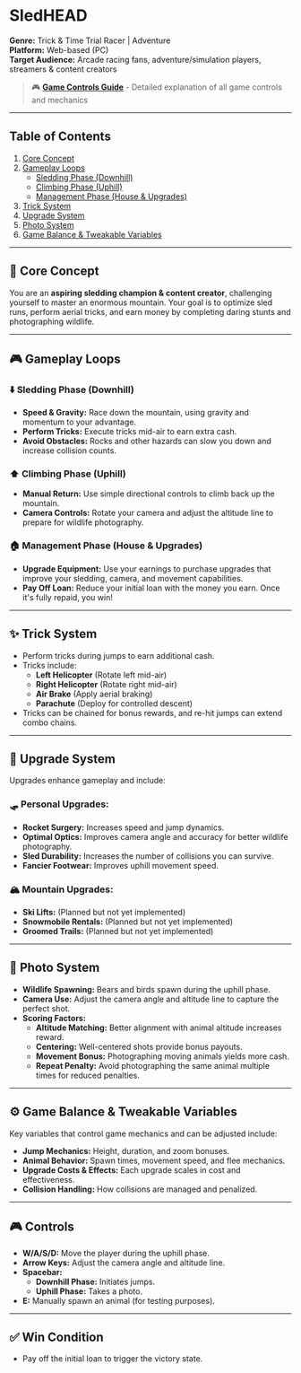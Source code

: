 # **SledHEAD**  
**Genre:** Trick & Time Trial Racer | Adventure  
**Platform:** Web-based (PC)  
**Target Audience:** Arcade racing fans, adventure/simulation players, streamers & content creators  

> 🎮 **[Game Controls Guide](CONTROLS.md)** - Detailed explanation of all game controls and mechanics

---

## Table of Contents  
1. [Core Concept](#core-concept)  
2. [Gameplay Loops](#gameplay-loops)  
   - [Sledding Phase (Downhill)](#sledding-phase-downhill)  
   - [Climbing Phase (Uphill)](#climbing-phase-uphill)  
   - [Management Phase (House & Upgrades)](#management-phase-house--upgrades)  
3. [Trick System](#trick-system)  
4. [Upgrade System](#upgrade-system)  
5. [Photo System](#photo-system)  
6. [Game Balance & Tweakable Variables](#game-balance--tweakable-variables)  

---

## 🎯 **Core Concept**  
You are an **aspiring sledding champion & content creator**, challenging yourself to master an enormous mountain. Your goal is to optimize sled runs, perform aerial tricks, and earn money by completing daring stunts and photographing wildlife.

---

## 🎮 **Gameplay Loops**  

### ⬇️ **Sledding Phase (Downhill)**  
- **Speed & Gravity:** Race down the mountain, using gravity and momentum to your advantage.  
- **Perform Tricks:** Execute tricks mid-air to earn extra cash.  
- **Avoid Obstacles:** Rocks and other hazards can slow you down and increase collision counts.  

### ⬆️ **Climbing Phase (Uphill)**  
- **Manual Return:** Use simple directional controls to climb back up the mountain.  
- **Camera Controls:** Rotate your camera and adjust the altitude line to prepare for wildlife photography.  

### 🏠 **Management Phase (House & Upgrades)**  
- **Upgrade Equipment:** Use your earnings to purchase upgrades that improve your sledding, camera, and movement capabilities.  
- **Pay Off Loan:** Reduce your initial loan with the money you earn. Once it's fully repaid, you win!

---

## ✨ **Trick System**  
- Perform tricks during jumps to earn additional cash.  
- Tricks include:  
  - **Left Helicopter** (Rotate left mid-air)  
  - **Right Helicopter** (Rotate right mid-air)  
  - **Air Brake** (Apply aerial braking)  
  - **Parachute** (Deploy for controlled descent)  
- Tricks can be chained for bonus rewards, and re-hit jumps can extend combo chains.  

---

## 🔧 **Upgrade System**  
Upgrades enhance gameplay and include:

### 🛷 **Personal Upgrades:**  
- **Rocket Surgery:** Increases speed and jump dynamics.  
- **Optimal Optics:** Improves camera angle and accuracy for better wildlife photography.  
- **Sled Durability:** Increases the number of collisions you can survive.  
- **Fancier Footwear:** Improves uphill movement speed.  

### 🏔️ **Mountain Upgrades:**  
- **Ski Lifts:** (Planned but not yet implemented)  
- **Snowmobile Rentals:** (Planned but not yet implemented)  
- **Groomed Trails:** (Planned but not yet implemented)  

---

## 📸 **Photo System**  
- **Wildlife Spawning:** Bears and birds spawn during the uphill phase.  
- **Camera Use:** Adjust the camera angle and altitude line to capture the perfect shot.  
- **Scoring Factors:**  
  - **Altitude Matching:** Better alignment with animal altitude increases reward.  
  - **Centering:** Well-centered shots provide bonus payouts.  
  - **Movement Bonus:** Photographing moving animals yields more cash.  
  - **Repeat Penalty:** Avoid photographing the same animal multiple times for reduced penalties.  

---

## ⚙️ **Game Balance & Tweakable Variables**  
Key variables that control game mechanics and can be adjusted include:  
- **Jump Mechanics:** Height, duration, and zoom bonuses.  
- **Animal Behavior:** Spawn times, movement speed, and flee mechanics.  
- **Upgrade Costs & Effects:** Each upgrade scales in cost and effectiveness.  
- **Collision Handling:** How collisions are managed and penalized.  

---

## 🎮 **Controls**  
- **W/A/S/D:** Move the player during the uphill phase.  
- **Arrow Keys:** Adjust the camera angle and altitude line.  
- **Spacebar:**  
  - **Downhill Phase:** Initiates jumps.  
  - **Uphill Phase:** Takes a photo.  
- **E:** Manually spawn an animal (for testing purposes).  

---

## ✅ **Win Condition**  
- Pay off the initial loan to trigger the victory state.
